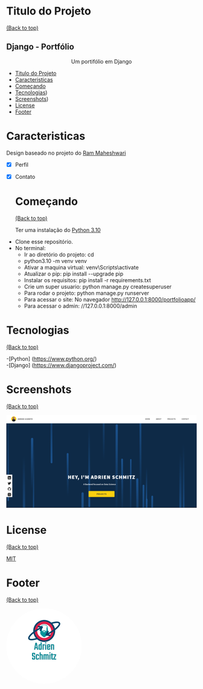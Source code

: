 # Titulo do Projeto
[(Back to top)](#project-title)

<h2>Django - Portfólio</h2>
<p align="center"> Um portifólio em Django</p>



- [Titulo do Projeto](#project-title)
- [Caracteristicas](#table-of-contents)
- [Começando](#começando)
- [Tecnologias](#tecnologias))
- [Screenshots](#screenshots))
- [License](#license)
- [Footer](#footer)

# Caracteristicas

Design baseado no projeto do <a rel="noreferrer" target="_blank" href="https://rammaheshwari.com">Ram Maheshwari</a>

- [x] Perfil
- [x] Contato

  # Começando
  [(Back to top)](#começando)

  Ter uma instalação do <a href="https://www.python.org/downloads/release/python-399/"> Python 3.10</a>

- Clone esse repositório.
- No terminal:
  - Ir ao diretório do projeto: cd <diretorio>
  - python3.10 -m venv venv
  - Ativar a maquina virtual: venv\Scripts\activate
  - Atualizar o pip: pip install --upgrade pip
  - Instalar os requisitos: pip install -r requirements.txt
  - Crie um super usuario: python manage.py createsuperuser
  - Para rodar o projeto: python manage.py runserver
  - Para acessar o site: No navegador http://127.0.0.1:8000/portfolioapp/
  - Para acessar o admin: //127.0.0.1:8000/admin

# Tecnologias
[(Back to top)](#tecnologias)

-[Python] (<a href="https://www.python.org/" rel="nofollow">https://www.python.org/</a>)<br/> -[Django] (<a href="https://www.djangoproject.com/" rel="nofollow">https://www.djangoproject.com/</a>)

# Screenshots
[(Back to top)](#screenshots)

 <p align="center">
  <img alt="GitHub release" src="static/img/ss1.png">
</p>
 
# License
[(Back to top)](#license)

<a href="LICENSE.md">MIT</a>
 
# Footer
[(Back to top)](#footer)

<img style="border-radius: 50%;" src="static/img/adrien_logo.png" alt=""/>
